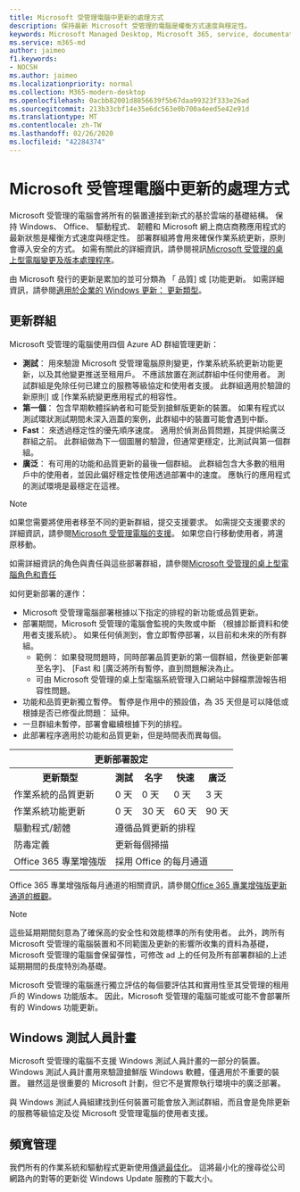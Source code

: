 ```yaml
---
title: Microsoft 受管理電腦中更新的處理方式
description: 保持最新 Microsoft 受管理的電腦是權衡方式速度與穩定性。
keywords: Microsoft Managed Desktop, Microsoft 365, service, documentation, Microsoft 受管理的電腦, Microsoft 365, 服務, 文件
ms.service: m365-md
author: jaimeo
f1.keywords:
- NOCSH
ms.author: jaimeo
ms.localizationpriority: normal
ms.collection: M365-modern-desktop
ms.openlocfilehash: 0acbb82001d8856639f5b67daa99323f333e26ad
ms.sourcegitcommit: 213b33cbf14e35e6dc563e0b700a4eed5e42e91d
ms.translationtype: MT
ms.contentlocale: zh-TW
ms.lasthandoff: 02/26/2020
ms.locfileid: "42284374"
---
```

# <a name="how-updates-are-handled-in-microsoft-managed-desktop"></a>Microsoft 受管理電腦中更新的處理方式


<!--This topic is the target for a "Learn more" link in the Admin Portal (aka.ms/update-rings); do not delete.-->

<!--Update management -->

Microsoft 受管理的電腦會將所有的裝置連接到新式的基於雲端的基礎結構。 保持 Windows、 Office、 驅動程式、 韌體和 Microsoft 網上商店商務應用程式的最新狀態是權衡方式速度與穩定性。 部署群組將會用來確保作業系統更新，原則會導入安全的方式。 如需有關此的詳細資訊，請參閱視訊[Microsoft 受管理的桌上型電腦變更及版本處理程序](https://www.microsoft.com/videoplayer/embed/RE4mWqP)。

由 Microsoft 發行的更新是累加的並可分類為 「 品質] 或 [功能更新。
如需詳細資訊，請參閱[適用於企業的 Windows 更新： 更新類型](https://docs.microsoft.com/windows/deployment/update/waas-manage-updates-wufb#update-types)。 

## <a name="update-groups"></a>更新群組

Microsoft 受管理的電腦使用四個 Azure AD 群組管理更新：

- **測試**： 用來驗證 Microsoft 受管理電腦原則變更，作業系統系統更新功能更新，以及其他變更推送至租用戶。 不應該放置在測試群組中任何使用者。 測試群組是免除任何已建立的服務等級協定和使用者支援。 此群組適用於驗證的新原則] 或 [作業系統變更應用程式的相容性。  
- **第一個**： 包含早期軟體採納者和可能受到搶鮮版更新的裝置。 如果有程式以測試環狀測試期間未深入涵蓋的案例，此群組中的裝置可能會遇到中斷。
- **Fast**： 來透過穩定性的優先順序速度。 適用於偵測品質問題，其提供給廣泛群組之前。 此群組做為下一個圖層的驗證，但通常更穩定，比測試與第一個群組。 
- **廣泛**： 有可用的功能和品質更新的最後一個群組。 此群組包含大多數的租用戶中的使用者，並因此偏好穩定性使用透過部署中的速度。 應執行的應用程式的測試環境是最穩定在這裡。 

> [!NOTE]
> 如果您需要將使用者移至不同的更新群組，提交支援要求。 如需提交支援要求的詳細資訊，請參閱[Microsoft 受管理電腦的支援](support.md)。 如果您自行移動使用者，將還原移動。

如需詳細資訊的角色與責任與這些部署群組，請參閱[Microsoft 受管理的桌上型電腦角色和責任](../intro/roles-and-responsibilities.md)

如何更新部署的運作：
- Microsoft 受管理電腦部署根據以下指定的排程的新功能或品質更新。
- 部署期間，Microsoft 受管理的電腦會監視的失敗或中斷 （根據診斷資料和使用者支援系統）。 如果任何偵測到，會立即暫停部署，以目前和未來的所有群組。
    - 範例： 如果發現問題時，同時部署品質更新的第一個群組，然後更新部署至名字]、 [Fast 和 [廣泛將所有暫停，直到問題解決為止。
    - 可由 Microsoft 受管理的桌上型電腦系統管理入口網站中歸檔票證報告相容性問題。
- 功能和品質更新獨立暫停。 暫停是作用中的預設值，為 35 天但是可以降低或根據是否已修復此問題： 延伸。
- 一旦群組未暫停，部署會繼續根據下列的排程。
- 此部署程序適用於功能和品質更新，但是時間表而異每個。




<table>
<tr><th colspan="5">更新部署設定</th></tr>
<tr><th>更新類型</th><th>測試</th><th>名字</th><th>快速</th><th>廣泛</th></tr>
<tr><td>作業系統的品質更新</td><td>0 天</td><td>0 天</td><td>0 天</td><td>3 天</td></tr>
<tr><td>作業系統功能更新</td><td>0 天</td><td>30 天</td><td>60 天</td><td>90 天</td></tr>
<tr><td>驅動程式/韌體</td><td colspan="4">遵循品質更新的排程</td></tr>
<tr><td>防毒定義</td><td colspan="4">更新每個掃描</td></tr>
<tr><td>Office 365 專業增強版</td><td colspan="4">採用 Office 的每月通道
</table>

Office 365 專業增強版每月通道的相關資訊，請參閱[Office 365 專業增強版更新通道的概觀](https://docs.microsoft.com/deployoffice/overview-of-update-channels-for-office-365-proplus)。

>[!NOTE]
>這些延期期間刻意為了確保高的安全性和效能標準的所有使用者。 此外，跨所有 Microsoft 受管理的電腦裝置和不同範圍及更新的影響所收集的資料為基礎，Microsoft 受管理的電腦會保留彈性，可修改 ad 上的任何及所有部署群組的上述延期期間的長度特別為基礎。
>
>Microsoft 受管理的電腦進行獨立評估的每個要評估其和實用性至其受管理的租用戶的 Windows 功能版本。 因此，Microsoft 受管理的電腦可能或可能不會部署所有的 Windows 功能更新。 

## <a name="windows-insider-program"></a>Windows 測試人員計畫

Microsoft 受管理的電腦不支援 Windows 測試人員計畫的一部分的裝置。 Windows 測試人員計畫用來驗證搶鮮版 Windows 軟體，僅適用於不重要的裝置。 雖然這是很重要的 Microsoft 計劃，但它不是實際執行環境中的廣泛部署。 

與 Windows 測試人員組建找到任何裝置可能會放入測試群組，而且會是免除更新的服務等級協定及從 Microsoft 受管理電腦的使用者支援。

## <a name="bandwidth-management"></a>頻寬管理

我們所有的作業系統和驅動程式更新使用[傳遞最佳化](https://docs.microsoft.com/windows/deployment/update/waas-delivery-optimization)。 這將最小化的搜尋從公司網路內的對等的更新從 Windows Update 服務的下載大小。


